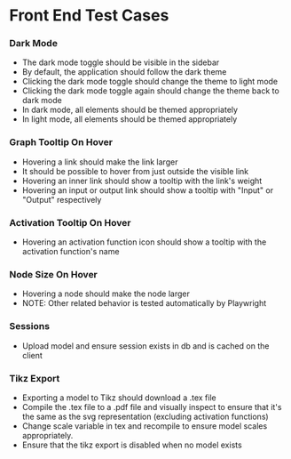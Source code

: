 # Front End Test Cases

### Dark Mode
- The dark mode toggle should be visible in the sidebar
- By default, the application should follow the dark theme
- Clicking the dark mode toggle should change the theme to light mode
- Clicking the dark mode toggle again should change the theme back to dark mode
- In dark mode, all elements should be themed appropriately
- In light mode, all elements should be themed appropriately

### Graph Tooltip On Hover
- Hovering a link should make the link larger
- It should be possible to hover from just outside the visible link
- Hovering an inner link should show a tooltip with the link's weight
- Hovering an input or output link should show a tooltip with "Input" or "Output" respectively

### Activation Tooltip On Hover
- Hovering an activation function icon should show a tooltip with the activation function's name

### Node Size On Hover
- Hovering a node should make the node larger
- NOTE: Other related behavior is tested automatically by Playwright

### Sessions
- Upload model and ensure session exists in db and is cached on the client

### Tikz Export
- Exporting a model to Tikz should download a .tex file
- Compile the .tex file to a .pdf file and visually inspect to ensure that it's the same as the svg representation (excluding activation functions)
- Change scale variable in tex and recompile to ensure model scales appropriately.
- Ensure that the tikz export is disabled when no model exists